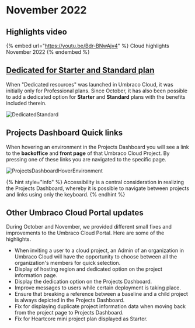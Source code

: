 # November 2022

## Highlights video

{% embed url="https://youtu.be/Bdr-BNwAjv4" %}
Cloud highlights November 2022
{% endembed %}

## [Dedicated for Starter and Standard plan](../../../build-and-customize-your-solution/ready-to-set-up-your-project/project-settings/dedicated-resources.md)

When "Dedicated resources" was launched in Umbraco Cloud, it was initially only for Professional plans. Since October, it has also been possible to add a dedicated option for **Starter** and **Standard** plans with the benefits included therein.

![DedicatedStandard](../../images/DedicatedStarter.png)

## Projects Dashboard Quick links

When hovering an environment in the Projects Dashboard you will see a link to the **backoffice** and **front page** of that Umbraco Cloud Project. By pressing one of these links you are navigated to the specific page.

![ProjectsDashboardHoverEnvironment](../../images/ProjectsDashboardHoverEnvironment.gif)

{% hint style="info" %}
Accessibility is a central consideration in realizing the Projects Dashboard, whereby it is possible to navigate between projects and links using only the keyboard.
{% endhint %}

## Other Umbraco Cloud Portal updates

During October and November, we provided different small fixes and improvements to the Umbraco Cloud Portal. Here are some of the highlights.

* When inviting a user to a cloud project, an Admin of an organization in Umbraco Cloud will have the opportunity to choose between all the organization's members for quick selection.
* Display of hosting region and dedicated option on the project information page.
* Display the dedication option on the Projects Dashboard.
* Improve messages to users while certain deployment is taking place.
* Ensure that breaking a reference between a baseline and a child project is always depicted in the Projects Dashboard.
* Fix for displaying duplicate project information data when moving back from the project page to Projects Dashboard.
* Fix for Heartcore mini project plan displayed as Starter.
